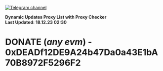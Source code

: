 [![Telegram channel](https://img.shields.io/endpoint?url=https://runkit.io/damiankrawczyk/telegram-badge/branches/master?url=https://t.me/n4z4v0d)](https://t.me/n4z4v0d) 

**Dynamic Updates Proxy List with Proxy Checker**  
**Last Updated: 18.12.23 02:30**

# DONATE (_any evm_) - 0xDEADf12DE9A24b47Da0a43E1bA70B8972F5296F2
